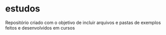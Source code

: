 # estudos
Repositório criado com o objetivo de incluir arquivos e pastas de exemplos feitos e desenvolvidos em cursos
